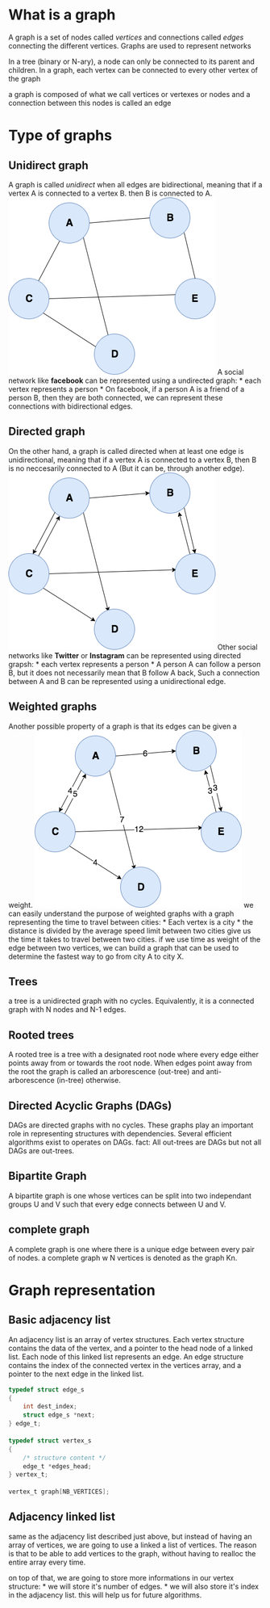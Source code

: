 # What is a graph

A graph is a set of nodes called *vertices* and connections called *edges* connecting the different vertices.
Graphs are used to represent networks

In a tree (binary or N-ary), a node can only be connected to its parent and children. In a graph, each vertex can be connected to every other vertex of the graph

a graph is composed of what we call vertices or vertexes or nodes and a connection between this nodes is called an edge

# Type of graphs

## Unidirect graph
A graph is called *unidirect* when all edges are bidirectional, meaning that if a vertex A is connected to a vertex B. then B is connected to A.
![Undirected_graph.png](Undirected_graph.png)
A social network like **facebook** can be represented using a undirected graph:
    * each vertex represents a person
    * On facebook, if a person A is a friend of a person B, then they are both connected, we can represent these connections with bidirectional edges.

## Directed graph
On the other hand, a graph is called directed when at least one edge is unidirectional, meaning that if a vertex A is connected to a vertex B, then B is no neccesarily connected to A (But it can be, through another edge).
![Directed_graph.png](Directed_graph.png)
Other social networks like **Twitter** or **Instagram** can be represented using directed grapsh:
    * each vertex represents a person
    * A person A can follow a person B, but it does not necessarily mean that B follow A back, Such a connection between A and B can be represented using a unidirectional edge.

## Weighted graphs
Another possible property of a graph is that its edges can be given a weight.
![Weighted_graph.png](Weighted_graph.png)
we can easily understand the purpose of weighted graphs with a graph representing the time to travel between cities:
    * Each vertex is a city
    * the distance is divided by the average speed limit between two cities give us the time it takes to travel between two cities. if we use time as weight of the edge between two vertices, we can build a graph that can be used to determine the fastest way to go from city A to city X.

## Trees
a tree is a unidirected graph with no cycles. Equivalently, it is a connected graph with N nodes and N-1 edges.

## Rooted trees
A rooted tree is a tree with a designated root node where every edge either points away from or towards the root node. When edges point away from the root the graph is called an arborescence (out-tree) and anti-arborescence (in-tree) otherwise.

## Directed Acyclic Graphs (DAGs)
DAGs are directed graphs with no cycles. These graphs play an important role in representing structures with dependencies. Several efficient algorithms exist to operates on DAGs.
fact: All out-trees are DAGs but not all DAGs are out-trees.

## Bipartite Graph
A bipartite graph is one whose vertices can be split into two independant groups U and V such that every edge connects between U and V.

## complete graph
A complete graph is one where there is a unique edge between every pair of nodes. a complete graph w N vertices is denoted as the graph Kn.

# Graph representation

## Basic adjacency list

An adjacency list is an array of vertex structures. Each vertex structure contains the data of the vertex, and a pointer to the head node of a linked list. Each node of this linked list represents an edge. An edge structure contains the index of the connected vertex in the vertices array, and a pointer to the next edge in the linked list.

```c
typedef struct edge_s
{
    int dest_index;
    struct edge_s *next;
} edge_t;

typedef struct vertex_s
{
    /* structure content */
    edge_t *edges_head;
} vertex_t;

vertex_t graph[NB_VERTICES];
```

## Adjacency linked list

same as the adjacency list described just above, but instead of having an array of vertices, we are going to use a linked a list of vertices. The reason is that to be able to add vertices to the graph, without having to realloc the entire array every time.

on top of that, we are going to store more informations in our vertex structure:
    * we will store it's number of edges.
    * we will also store it's index in the adjacency list. this will help us for future algorithms.
